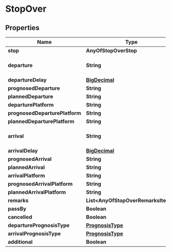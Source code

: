 # StopOver

## Properties
Name | Type | Description | Notes
------------ | ------------- | ------------- | -------------
**stop** | **AnyOfStopOverStop** |  |  [optional]
**departure** | **String** | null, if last stopOver of trip |  [optional]
**departureDelay** | [**BigDecimal**](BigDecimal.md) |  |  [optional]
**prognosedDeparture** | **String** |  |  [optional]
**plannedDeparture** | **String** |  |  [optional]
**departurePlatform** | **String** |  |  [optional]
**prognosedDeparturePlatform** | **String** |  |  [optional]
**plannedDeparturePlatform** | **String** |  |  [optional]
**arrival** | **String** | null, if first stopOver of trip |  [optional]
**arrivalDelay** | [**BigDecimal**](BigDecimal.md) |  |  [optional]
**prognosedArrival** | **String** |  |  [optional]
**plannedArrival** | **String** |  |  [optional]
**arrivalPlatform** | **String** |  |  [optional]
**prognosedArrivalPlatform** | **String** |  |  [optional]
**plannedArrivalPlatform** | **String** |  |  [optional]
**remarks** | **List&lt;AnyOfStopOverRemarksItems&gt;** |  |  [optional]
**passBy** | **Boolean** |  |  [optional]
**cancelled** | **Boolean** |  |  [optional]
**departurePrognosisType** | [**PrognosisType**](PrognosisType.md) |  |  [optional]
**arrivalPrognosisType** | [**PrognosisType**](PrognosisType.md) |  |  [optional]
**additional** | **Boolean** |  |  [optional]
